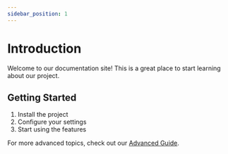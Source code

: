 ```yaml
---
sidebar_position: 1
---
```


# Introduction

Welcome to our documentation site! This is a great place to start learning about our project.

## Getting Started

1. Install the project
2. Configure your settings
3. Start using the features

For more advanced topics, check out our [Advanced Guide](advanced.md).
